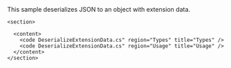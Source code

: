 <?xml version="1.0" encoding="utf-8"?>
<topic id="DeserializeExtensionData" revisionNumber="1">
  <developerConceptualDocument xmlns="http://ddue.schemas.microsoft.com/authoring/2003/5" xmlns:xlink="http://www.w3.org/1999/xlink">This sample deserializes JSON to an object with extension data.

    <section>

      <content>
        <code DeserializeExtensionData.cs" region="Types" title="Types" />
        <code DeserializeExtensionData.cs" region="Usage" title="Usage" />
      </content>
    </section>
